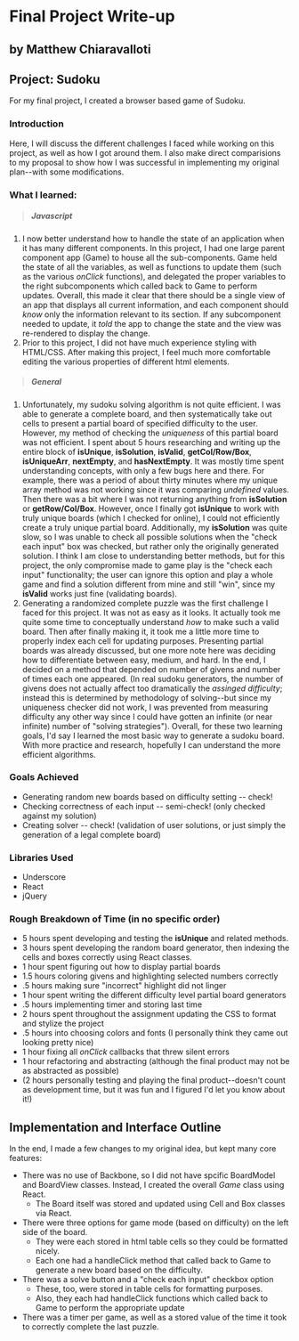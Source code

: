 # Final Project Write-up
## by Matthew Chiaravalloti

## Project: Sudoku
For my final project, I created a browser based game of Sudoku.

### Introduction
Here, I will discuss the different challenges I faced while working on this project, as well as how I got around them.  I also make direct comparisions to my proposal to show how I was successful in implementing my original plan--with some modifications.

### What I learned:
>##### Javascript
1.	I now better understand how to handle the state of an application when it has many different components.  In this project, I had one large parent component app (Game) to house all the sub-components.  Game held the state of all the variables, as well as functions to update them (such as the various *onClick* functions), and delegated the proper variables to the right subcomponents which called back to Game to perform updates.  Overall, this made it clear that there should be a single view of an app that displays all current information, and each component should *know* only the information relevant to its section.  If any subcomponent needed to update, it *told* the app to change the state and the view was re-rendered to display the change.
2.	Prior to this project, I did not have much experience styling with HTML/CSS.  After making this project, I feel much more comfortable editing the various properties of different html elements.

>##### General
1.	Unfortunately, my sudoku solving algorithm is not quite efficient.  I was able to generate a complete board, and then systematically take out cells to present a partial board of specified difficulty to the user.  However, my method of checking the *uniqueness* of this partial board was not efficient.  I spent about 5 hours researching and writing up the entire block of **isUnique**, **isSolution**, **isValid**, **getCol/Row/Box**, **isUniqueArr**, **nextEmpty**, and **hasNextEmpty**.  It was mostly time spent understanding concepts, with only a few bugs here and there.  For example, there was a period of about thirty minutes where my unique array method was not working since it was comparing *undefined* values. Then there was a bit where I was not returning anything from **isSolution** or **getRow/Col/Box**.  However, once I finally got **isUnique** to work with truly unique boards (which I checked for online), I could not efficiently create a truly unique partial board.  Additionally, my **isSolution** was quite slow, so I was unable to check all possible solutions when the "check each input" box was checked, but rather only the originally generated solution.  I think I am close to understanding better methods, but for this project, the only compromise made to game play is the "check each input" functionality; the user can ignore this option and play a whole game and find a solution different from mine and still "win", since my **isValid** works just fine (validating boards).
2.	Generating a randomized complete puzzle was the first challenge I faced for this project.  It was not as easy as it looks.  It actually took me quite some time to conceptually understand *how* to make such a valid board.  Then after finally making it, it took me a little more time to properly index each cell for updating purposes.  Presenting partial boards was already discussed, but one more note here was deciding how to differentiate between easy, medium, and hard.  In the end, I decided on a method that depended on number of givens and number of times each one appeared. (In real sudoku generators, the number of givens does not actually affect too dramatically the *assinged difficulty*; instead this is determined by methodology of solving--but since my uniqueness checker did not work, I was prevented from measuring difficulty any other way since I could have gotten an infinite (or near infinite) number of "solving strategies").  Overall, for these two learning goals, I'd say I learned the most basic way to generate a sudoku board.  With more practice and research, hopefully I can understand the more efficient algorithms.

### Goals Achieved

*	Generating random new boards based on difficulty setting -- check!
*	Checking correctness of each input -- semi-check! (only checked against my solution)
*	Creating solver -- check! (validation of user solutions, or just simply the generation of a legal complete board)

### Libraries Used
*	Underscore
*	React
*	jQuery

### Rough Breakdown of Time (in no specific order)
*	5 hours spent developing and testing the **isUnique** and related methods.
*	3 hours spent developing the random board generator, then indexing the cells and boxes correctly using React classes.
*	1 hour spent figuring out how to display partial boards
*	1.5 hours coloring givens and highlighting selected numbers correctly
*	.5 hours making sure "incorrect" highlight did not linger 
*	1 hour spent writing the different difficulty level partial board generators
*	.5 hours implementing timer and storing last time
*	2 hours spent throughout the assignment updating the CSS to format and stylize the project
*	.5 hours into choosing colors and fonts (I personally think they came out looking pretty nice)
*	1 hour fixing all *onClick* callbacks that threw silent errors
*	1 hour refactoring and abstracting (although the final product may not be as abstracted as possible)
*	(2 hours personally testing and playing the final product--doesn't count as development time, but it was fun and I figured I'd let you know about it!)


## Implementation and Interface Outline
In the end, I made a few changes to my original idea, but kept many core features:

*	There was no use of Backbone, so I did not have spcific BoardModel and BoardView classes.  Instead, I created the overall *Game* class using React.
	*	The Board itself was stored and updated using Cell and Box classes via React.
*	There were three options for game mode (based on difficulty) on the left side of the board.
	*	They were each stored in html table cells so they could be formatted nicely.
	*	Each one had a handleClick method that called back to Game to generate a new board based on the difficulty.
*	There was a solve button and a "check each input" checkbox option
	*	These, too, were stored in table cells for formatting purposes.
	*	Also, they each had handleClick functions which called back to Game to perform the appropriate update
*	There was a timer per game, as well as a stored value of the time it took to correctly complete the last puzzle.
